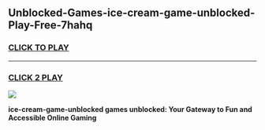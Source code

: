 
## Unblocked-Games-ice-cream-game-unblocked-Play-Free-7hahq
<h3>
<a href="https://premium76.site?title=ice-cream-game-unblocked&ref=18A1">CLICK TO PLAY</a></h3>
<hr>

<h3>
<a href="https://premium76.site?title=ice-cream-game-unblocked&ref=18A1">CLICK 2 PLAY</a>
  
</h3>

<a href="https://premium76.site?title=ice-cream-game-unblocked&ref=18A1"><img src="https://clearcache.store/games.png"></a>


**ice-cream-game-unblocked games unblocked: Your Gateway to Fun and Accessible Online Gaming**
